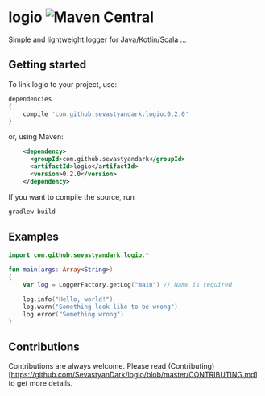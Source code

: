 # logio ![Maven Central](https://img.shields.io/maven-central/v/com.github.sevastyandark/logio.svg)
Simple and lightweight logger for Java/Kotlin/Scala ...
## Getting started
To link logio to your project, use:
```gradle
dependencies
{
    compile 'com.github.sevastyandark:logio:0.2.0'
}
```
or, using Maven:
```xml
    <dependency>
      <groupId>com.github.sevastyandark</groupId>
      <artifactId>logio</artifactId>
      <version>0.2.0</version>
    </dependency>
```
If you want to compile the source, run
```cmd
gradlew build
```
## Examples

```kotlin
import com.github.sevastyandark.logio.*

fun main(args: Array<String>)
{
    var log = LoggerFactory.getLog("main") // Name is required

    log.info("Hello, world!")
    log.warn("Something look like to be wrong")
    log.error("Something wrong")
}
```
## Contributions
Contributions are always welcome. Please read (Contributing)[https://github.com/SevastyanDark/logio/blob/master/CONTRIBUTING.md] to get more details.
